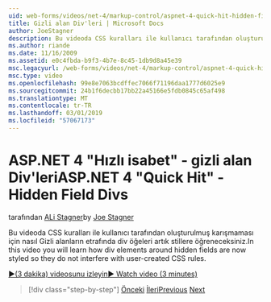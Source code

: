```yaml
---
uid: web-forms/videos/net-4/markup-control/aspnet-4-quick-hit-hidden-field-divs
title: Gizli alan Div'leri | Microsoft Docs
author: JoeStagner
description: Bu videoda CSS kuralları ile kullanıcı tarafından oluşturulmuş karışmaması için nasıl Gizli alanların etrafında div öğeleri artık stillere öğreneceksiniz.
ms.author: riande
ms.date: 11/16/2009
ms.assetid: e0c4fbda-b9f3-4b7e-8c45-1db9d8a45e39
msc.legacyurl: /web-forms/videos/net-4/markup-control/aspnet-4-quick-hit-hidden-field-divs
msc.type: video
ms.openlocfilehash: 99e8e7063bcdffec7066f71196daa1777d6025e9
ms.sourcegitcommit: 24b1f6decbb17bb22a45166e5fdb0845c65af498
ms.translationtype: MT
ms.contentlocale: tr-TR
ms.lasthandoff: 03/01/2019
ms.locfileid: "57067173"
---
```

<a name="aspnet-4-quick-hit---hidden-field-divs"></a><span data-ttu-id="79a93-103">ASP.NET 4 "Hızlı isabet" - gizli alan Div'leri</span><span class="sxs-lookup"><span data-stu-id="79a93-103">ASP.NET 4 "Quick Hit" - Hidden Field Divs</span></span>
====================
<span data-ttu-id="79a93-104">tarafından [ALi Stagner](https://github.com/JoeStagner)</span><span class="sxs-lookup"><span data-stu-id="79a93-104">by [Joe Stagner](https://github.com/JoeStagner)</span></span>

<span data-ttu-id="79a93-105">Bu videoda CSS kuralları ile kullanıcı tarafından oluşturulmuş karışmaması için nasıl Gizli alanların etrafında div öğeleri artık stillere öğreneceksiniz.</span><span class="sxs-lookup"><span data-stu-id="79a93-105">In this video you will learn how div elements around hidden fields are now styled so they do not interfere with user-created CSS rules.</span></span>

[<span data-ttu-id="79a93-106">&#9654;(3 dakika) videosunu izleyin</span><span class="sxs-lookup"><span data-stu-id="79a93-106">&#9654; Watch video (3 minutes)</span></span>](https://channel9.msdn.com/Blogs/ASP-NET-Site-Videos/aspnet-4-quick-hit-hidden-field-divs)

> [!div class="step-by-step"]
> <span data-ttu-id="79a93-107">[Önceki](aspnet-4-quick-hit-tableless-menu-control.md)
> [İleri](aspnet-4-quick-hit-disabled-control-styling.md)</span><span class="sxs-lookup"><span data-stu-id="79a93-107">[Previous](aspnet-4-quick-hit-tableless-menu-control.md)
[Next](aspnet-4-quick-hit-disabled-control-styling.md)</span></span>
